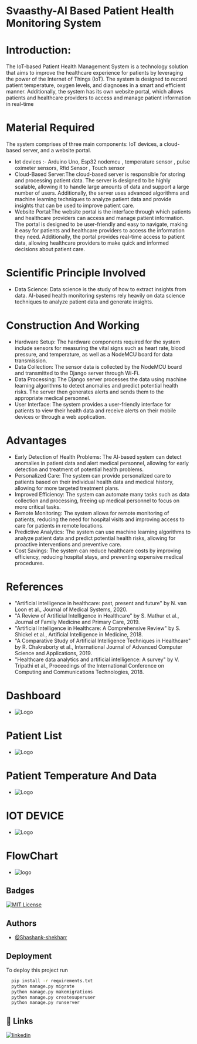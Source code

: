 
# Svaasthy-AI Based Patient Health Monitoring System 

# Introduction:

The IoT-based Patient Health Management System is a technology solution that aims to improve the healthcare experience for patients by leveraging the power of the Internet of Things (IoT). The system is designed to record patient temperature, oxygen levels, and diagnoses in a smart and efficient manner. Additionally, the system has its own website portal, which allows patients and healthcare providers to access and manage patient information in real-time

# Material Required
The system comprises of three main components: IoT devices, a cloud-based server, and a website portal.
* Iot devices :- Arduino Uno, Esp32 nodemcu , temperature sensor , pulse oximeter sensors, Rfid Sensor , Touch sensor
* Cloud-Based Server:The cloud-based server is responsible for storing and processing patient data. The server is designed to be highly scalable, allowing it to handle large amounts of data and support a large number of users. Additionally, the server uses advanced algorithms and machine learning techniques to analyze patient data and provide insights that can be used to improve patient care.
* Website Portal:The website portal is the interface through which patients and healthcare providers can access and manage patient information. The portal is designed to be user-friendly and easy to navigate, making it easy for patients and healthcare providers to access the information they need. Additionally, the portal provides real-time access to patient data, allowing healthcare providers to make quick and informed decisions about patient care.

# Scientific Principle Involved
* Data Science: Data science is the study of how to extract insights from data. AI-based health monitoring systems rely heavily on data science techniques to analyze patient data and generate insights.

# Construction And Working
* Hardware Setup: The hardware components required for the system include sensors for measuring the vital signs such as heart rate, blood pressure, and temperature, as well as a NodeMCU board for data transmission.
* Data Collection: The sensor data is collected by the NodeMCU board and transmitted to the Django server through Wi-Fi.
* Data Processing: The Django server processes the data using machine learning algorithms to detect anomalies and predict potential health risks. The server then generates alerts and sends them to the appropriate medical personnel.
* User Interface: The system provides a user-friendly interface for patients to view their health data and receive alerts on their mobile devices or through a web application.
# Advantages
* Early Detection of Health Problems: The AI-based system can detect anomalies in patient data and alert medical personnel, allowing for early detection and treatment of potential health problems.
* Personalized Care: The system can provide personalized care to patients based on their individual health data and medical history, allowing for more targeted treatment plans.
* Improved Efficiency: The system can automate many tasks such as data collection and processing, freeing up medical personnel to focus on more critical tasks.
* Remote Monitoring: The system allows for remote monitoring of patients, reducing the need for hospital visits and improving access to care for patients in remote locations.
* Predictive Analytics: The system can use machine learning algorithms to analyze patient data and predict potential health risks, allowing for proactive interventions and preventive care.
* Cost Savings: The system can reduce healthcare costs by improving efficiency, reducing hospital stays, and preventing expensive medical procedures.

# References
* "Artificial intelligence in healthcare: past, present and future" by N. van Loon et al., Journal of Medical Systems, 2020.
* "A Review of Artificial Intelligence in Healthcare" by S. Mathur et al., Journal of Family Medicine and Primary Care, 2019.
* "Artificial Intelligence in Healthcare: A Comprehensive Review" by S. Shickel et al., Artificial Intelligence in Medicine, 2018.
* "A Comparative Study of Artificial Intelligence Techniques in Healthcare" by R. Chakraborty et al., International Journal of Advanced Computer Science and Applications, 2019.
* "Healthcare data analytics and artificial intelligence: A survey" by V. Tripathi et al., Proceedings of the International Conference on Computing and Communications Technologies, 2018.










# Dashboard

* ![Logo](https://i.ibb.co/s9KN2m9/homescreen.jpg)
# Patient List

* ![Logo](https://i.ibb.co/sywgJjv/1.png)

# Patient Temperature And Data

* ![Logo](https://i.ibb.co/NxwTXtP/2.png)

# IOT DEVICE

* ![Logo](https://i.ibb.co/6X7dXbW/3.png)

# FlowChart
* ![logo](https://i.ibb.co/QMDYw26/image-005.jpg)

## Badges


[![MIT License](https://img.shields.io/badge/License-MIT-green.svg)](https://choosealicense.com/licenses/mit/)




## Authors

- [@Shashank-shekharr](https://www.github.com/shashank-shekharr)


## Deployment

To deploy this project run

```bash
  pip install -r requirements.txt
  python manage.py migrate
  python manage.py makemigrations
  python manage.py createsuperuser
  python manage.py runserver
```


## 🔗 Links

[![linkedin](https://img.shields.io/badge/linkedin-0A66C2?style=for-the-badge&logo=linkedin&logoColor=white)](https://www.linkedin.com/in/shashank-shekhar-93263b283/)




